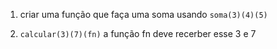 
1. criar uma função que faça uma soma usando `soma(3)(4)(5)`

2. `calcular(3)(7)(fn)` a função fn deve recerber esse 3 e 7

